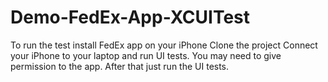 # Demo-FedEx-App-XCUITest
To run the test install FedEx app on your iPhone
Clone the project
Connect your iPhone to your laptop and run UI tests.
You may need to give permission to the app. 
After that just run the UI tests. 
